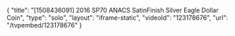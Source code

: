 {
    "title": "[1508436091] 2016 SP70 ANACS SatinFinish Silver Eagle Dollar Coin",
    "type": "solo",
    "layout": "iframe-static",
    "videoId": "123178676",
    "url": "\/tvpembed\/123178676"
}